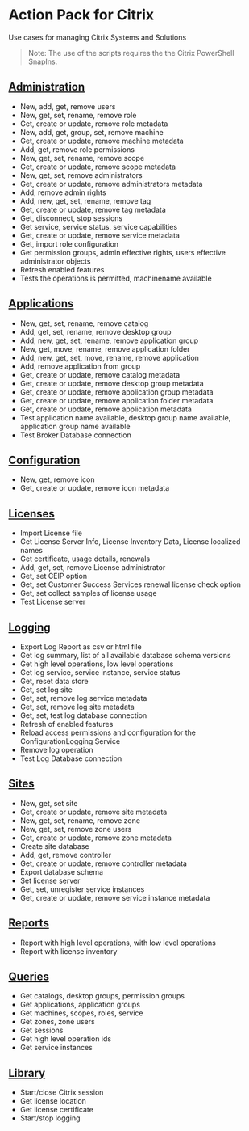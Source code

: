 # Action Pack for Citrix
Use cases for managing Citrix Systems and Solutions
> Note: The use of the scripts requires the the Citrix PowerShell SnapIns.

## [Administration](./Administration)

+ New, add, get, remove users
+ New, get, set, rename, remove role
+ Get, create or update, remove role metadata 
+ New, add, get, group, set, remove machine
+ Get, create or update, remove machine metadata 
+ Add, get, remove role permissions
+ New, get, set, rename, remove scope
+ Get, create or update, remove scope metadata
+ New, get, set, remove administrators
+ Get, create or update, remove administrators metadata  
+ Add, remove admin rights
+ Add, new, get, set, rename, remove tag
+ Get, create or update, remove tag metadata 
+ Get, disconnect, stop sessions
+ Get service, service status, service capabilities
+ Get, create or update, remove service metadata 
+ Get, import role configuration
+ Get permission groups, admin effective rights, users effective administrator objects
+ Refresh enabled features
+ Tests the operations is permitted, machinename available

## [Applications](./Applications)

+ New, get, set, rename, remove catalog
+ Add, get, set, rename, remove desktop group
+ Add, new, get, set, rename, remove application group
+ New, get, move, rename, remove application folder
+ Add, new, get, set, move, rename, remove application
+ Add, remove application from group
+ Get, create or update, remove catalog metadata 
+ Get, create or update, remove desktop group metadata 
+ Get, create or update, remove application group metadata 
+ Get, create or update, remove application folder metadata 
+ Get, create or update, remove application metadata 
+ Test application name available, desktop group name available, application group name available
+ Test Broker Database connection

## [Configuration](./Configuration)

+ New, get, remove icon
+ Get, create or update, remove icon metadata 

## [Licenses](./Licenses)

+ Import License file
+ Get License Server Info, License Inventory Data, License localized names
+ Get certificate, usage details, renewals
+ Add, get, set, remove License administrator
+ Get, set CEIP option
+ Get, set Customer Success Services renewal license check option
+ Get, set collect samples of license usage
+ Test License server

## [Logging](./Logging)

+ Export Log Report as csv or html file
+ Get log summary, list of all available database schema versions
+ Get high level operations, low level operations
+ Get log service, service instance, service status
+ Get, reset data store
+ Get, set log site
+ Get, set, remove log service metadata
+ Get, set, remove log site metadata
+ Get, set, test log database connection
+ Refresh of enabled features
+ Reload access permissions and configuration for the ConfigurationLogging Service
+ Remove log operation
+ Test Log Database connection

## [Sites](./Sites)

+ New, get, set site
+ Get, create or update, remove site metadata
+ New, get, set, rename, remove zone
+ New, get, set, remove zone users
+ Get, create or update, remove zone metadata
+ Create site database
+ Add, get, remove controller
+ Get, create or update, remove controller metadata
+ Export database schema
+ Set license server
+ Get, set, unregister service instances
+ Get, create or update, remove service instance metadata

## [Reports](./_REPORTS_)

+ Report with high level operations, with low level operations
+ Report with license inventory

## [Queries](./_QUERY_)

+ Get catalogs, desktop groups, permission groups
+ Get applications, application groups
+ Get machines, scopes, roles, service
+ Get zones, zone users
+ Get sessions
+ Get high level operation ids
+ Get service instances

## [Library](./_LIB_)

+ Start/close Citrix session
+ Get license location
+ Get license certificate
+ Start/stop logging